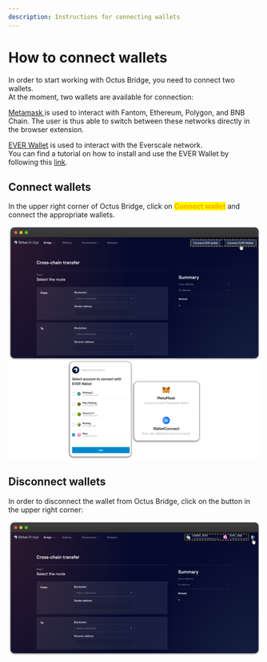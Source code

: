 ```yaml
---
description: Instructions for connecting wallets
---
```


# How to connect wallets

In order to start working with Octus Bridge, you need to connect two wallets.\
At the moment, two wallets are available for connection:

[Metamask ](https://metamask.io/)is used to interact with Fantom, Ethereum, Polygon, and BNB Chain. The user is thus able to switch between these networks directly in the browser extension.

[EVER Wallet](https://l1.broxus.com/freeton/wallet) is used to interact with the Everscale network.\
You can find a tutorial on how to install and use the EVER Wallet by following this [link](https://app.gitbook.com/o/-MUxjK3XWZCxuBwyXzkS/s/vwtaQbYcgICT7ubKSITZ/).

## Connect wallets

In the upper right corner of Octus Bridge, click on <mark style="color:orange;">**Connect wallet**</mark> and connect the appropriate wallets.

![](<../.gitbook/assets/image (49).png>)

## Disconnect wallets

In order to disconnect the wallet from Octus Bridge, click on the button in the upper right corner:

![](<../.gitbook/assets/image (48).png>)
